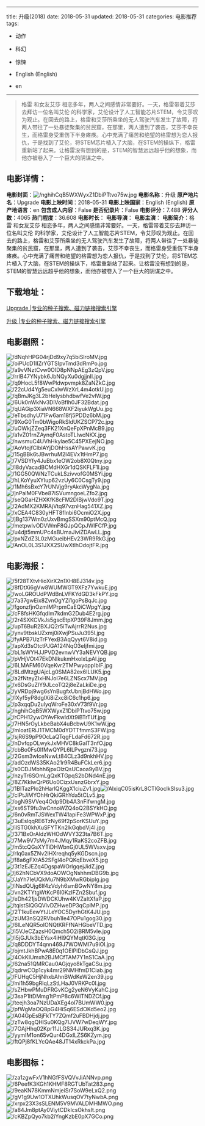 
---
title: 升级(2018)
date: 2018-05-31
updated: 2018-05-31
categories: 电影推荐
tags:
- 动作
- 科幻
- 惊悚

- English (English)
- en
---


> 格雷 和女友艾莎 相恋多年，两人之间感情非常要好。一天，格雷带着艾莎去拜访一位名叫艾伦 的科学家，艾伦设计了人工智能芯片STEM，令艾莎叹为观止。在回去的路上，格雷和艾莎所乘坐的无人驾驶汽车发生了故障，将两人带往了一处暴徒聚集的贫民窟，在那里，两人遭到了袭击，艾莎不幸丧生，而格雷身受重伤下半身瘫痪。心中充满了痛苦和绝望的格雷想为恋人报仇，于是找到了艾伦，将STEM芯片植入了大脑，在STEM的操纵下，格雷重新站了起来。让格雷没有想到的是，STEM的智慧远远超乎他的想象，而他亦被卷入了一个巨大的阴谋之中。

## **电影详情**：

**电影封面**：<img src="https://image.tmdb.org/t/p/w200/nghihCqB5WXWyxZ1DbiPTtvo75w.jpg" alt="/nghihCqB5WXWyxZ1DbiPTtvo75w.jpg" title="/nghihCqB5WXWyxZ1DbiPTtvo75w.jpg">
**电影名称**：升级
**原产地片名**：Upgrade
**电影上映时间**：2018-05-31
**电影上映国家**：English (English)
**原产地语言**：en
**包含成人内容**：False
**是否纪录片**：False
**电影评分**：7.488
**评分人数**：4065
**热门程度**：36.608
**电影时长**：
**电影导演**：
**电影主演**：
**电影简介**：格雷 和女友艾莎 相恋多年，两人之间感情非常要好。一天，格雷带着艾莎去拜访一位名叫艾伦 的科学家，艾伦设计了人工智能芯片STEM，令艾莎叹为观止。在回去的路上，格雷和艾莎所乘坐的无人驾驶汽车发生了故障，将两人带往了一处暴徒聚集的贫民窟，在那里，两人遭到了袭击，艾莎不幸丧生，而格雷身受重伤下半身瘫痪。心中充满了痛苦和绝望的格雷想为恋人报仇，于是找到了艾伦，将STEM芯片植入了大脑，在STEM的操纵下，格雷重新站了起来。让格雷没有想到的是，STEM的智慧远远超乎他的想象，而他亦被卷入了一个巨大的阴谋之中。

## **下载地址**：
[Upgrade |专业的种子搜索、磁力链接搜索引擎](https://movie.amd794.com:2083/?search=Upgrade&ordering=&mode=match_phrase&page_size=10&page=1)

[升级 |专业的种子搜索、磁力链接搜索引擎](https://movie.amd794.com:2083/?search=%E5%8D%87%E7%BA%A7&ordering=&mode=match_phrase&page_size=10&page=1)
 

## **电影剧照**：
<img src="https://image.tmdb.org/t/p/original/dNqhHPG04rjDd9xy7q5biSlroMV.jpg" alt="/dNqhHPG04rjDd9xy7q5biSlroMV.jpg" title="/dNqhHPG04rjDd9xy7q5biSlroMV.jpg"><img src="https://image.tmdb.org/t/p/original/oiPUcD1IIZrYGTSIpvTmd3dRmPo.jpg" alt="/oiPUcD1IIZrYGTSIpvTmd3dRmPo.jpg" title="/oiPUcD1IIZrYGTSIpvTmd3dRmPo.jpg"><img src="https://image.tmdb.org/t/p/original/a9vVNztCvw0OID8pNNpAEg3zQpV.jpg" alt="/a9vVNztCvw0OID8pNNpAEg3zQpV.jpg" title="/a9vVNztCvw0OID8pNNpAEg3zQpV.jpg"><img src="https://image.tmdb.org/t/p/original/rrlB47YNybk6JbNQyXu0dgjjnII.jpg" alt="/rrlB47YNybk6JbNQyXu0dgjjnII.jpg" title="/rrlB47YNybk6JbNQyXu0dgjjnII.jpg"><img src="https://image.tmdb.org/t/p/original/q9HocL5f8WwPldwpvmpk8ZaNZkC.jpg" alt="/q9HocL5f8WwPldwpvmpk8ZaNZkC.jpg" title="/q9HocL5f8WwPldwpvmpk8ZaNZkC.jpg"><img src="https://image.tmdb.org/t/p/original/22cUd4Yg5euCxIwWzXrL4m4otkU.jpg" alt="/22cUd4Yg5euCxIwWzXrL4m4otkU.jpg" title="/22cUd4Yg5euCxIwWzXrL4m4otkU.jpg"><img src="https://image.tmdb.org/t/p/original/qBmJKg3L2bHeIysbhdbwfVe2vlW.jpg" alt="/qBmJKg3L2bHeIysbhdbwfVe2vlW.jpg" title="/qBmJKg3L2bHeIysbhdbwfVe2vlW.jpg"><img src="https://image.tmdb.org/t/p/original/6Uk0nWkNv3DlVoBfIh0JF32Bdat.jpg" alt="/6Uk0nWkNv3DlVoBfIh0JF32Bdat.jpg" title="/6Uk0nWkNv3DlVoBfIh0JF32Bdat.jpg"><img src="https://image.tmdb.org/t/p/original/qUAGip3XiaVN668WXF2iyukWgUu.jpg" alt="/qUAGip3XiaVN668WXF2iyukWgUu.jpg" title="/qUAGip3XiaVN668WXF2iyukWgUu.jpg"><img src="https://image.tmdb.org/t/p/original/eTbsdhyU71Fw6am18fj5PDDz6bM.jpg" alt="/eTbsdhyU71Fw6am18fj5PDDz6bM.jpg" title="/eTbsdhyU71Fw6am18fj5PDDz6bM.jpg"><img src="https://image.tmdb.org/t/p/original/9XoG0Tm0bWigoRkSldUKZSCP72c.jpg" alt="/9XoG0Tm0bWigoRkSldUKZSCP72c.jpg" title="/9XoG0Tm0bWigoRkSldUKZSCP72c.jpg"><img src="https://image.tmdb.org/t/p/original/uOWkjZZeq3FK21XnQeFpXPnMcB9.jpg" alt="/uOWkjZZeq3FK21XnQeFpXPnMcB9.jpg" title="/uOWkjZZeq3FK21XnQeFpXPnMcB9.jpg"><img src="https://image.tmdb.org/t/p/original/a1vZ01rnZAynqF0AstoTLIwcNKX.jpg" alt="/a1vZ01rnZAynqF0AstoTLIwcNKX.jpg" title="/a1vZ01rnZAynqF0AstoTLIwcNKX.jpg"><img src="https://image.tmdb.org/t/p/original/nwsmuC4UVhHkylae5C45PXEejNO.jpg" alt="/nwsmuC4UVhHkylae5C45PXEejNO.jpg" title="/nwsmuC4UVhHkylae5C45PXEejNO.jpg"><img src="https://image.tmdb.org/t/p/original/AoVtojfClblAYjDOhHssAYPawvK.jpg" alt="/AoVtojfClblAYjDOhHssAYPawvK.jpg" title="/AoVtojfClblAYjDOhHssAYPawvK.jpg"><img src="https://image.tmdb.org/t/p/original/15gBBk6tJBwrhuM2l4EVx1tHmP7.jpg" alt="/15gBBk6tJBwrhuM2l4EVx1tHmP7.jpg" title="/15gBBk6tJBwrhuM2l4EVx1tHmP7.jpg"><img src="https://image.tmdb.org/t/p/original/7VSDYfy4JuBbx1eOW2ob8X0Qtny.jpg" alt="/7VSDYfy4JuBbx1eOW2ob8X0Qtny.jpg" title="/7VSDYfy4JuBbx1eOW2ob8X0Qtny.jpg"><img src="https://image.tmdb.org/t/p/original/l8dyVacadBCMdHXGr1dQSKFLF1l.jpg" alt="/l8dyVacadBCMdHXGr1dQSKFLF1l.jpg" title="/l8dyVacadBCMdHXGr1dQSKFLF1l.jpg"><img src="https://image.tmdb.org/t/p/original/1GG50QWNzTCukLSzivvofG0MSYi.jpg" alt="/1GG50QWNzTCukLSzivvofG0MSYi.jpg" title="/1GG50QWNzTCukLSzivvofG0MSYi.jpg"><img src="https://image.tmdb.org/t/p/original/hLKoYyuXYIup62vzUy6C0CsgTy9.jpg" alt="/hLKoYyuXYIup62vzUy6C0CsgTy9.jpg" title="/hLKoYyuXYIup62vzUy6C0CsgTy9.jpg"><img src="https://image.tmdb.org/t/p/original/1Mh6sBxcY7rUNVjg9ryAkcWygNa.jpg" alt="/1Mh6sBxcY7rUNVjg9ryAkcWygNa.jpg" title="/1Mh6sBxcY7rUNVjg9ryAkcWygNa.jpg"><img src="https://image.tmdb.org/t/p/original/jnPalM0FVbe87iSVumngoeLZfo2.jpg" alt="/jnPalM0FVbe87iSVumngoeLZfo2.jpg" title="/jnPalM0FVbe87iSVumngoeLZfo2.jpg"><img src="https://image.tmdb.org/t/p/original/seQGaHZHXKfK8cFM2DIBjwVdo9T.jpg" alt="/seQGaHZHXKfK8cFM2DIBjwVdo9T.jpg" title="/seQGaHZHXKfK8cFM2DIBjwVdo9T.jpg"><img src="https://image.tmdb.org/t/p/original/2AdMX2KMRAjVtq97vznHag541XZ.jpg" alt="/2AdMX2KMRAjVtq97vznHag541XZ.jpg" title="/2AdMX2KMRAjVtq97vznHag541XZ.jpg"><img src="https://image.tmdb.org/t/p/original/xCEA4C830yHFT8fInbi6OcmiO2X.jpg" alt="/xCEA4C830yHFT8fInbi6OcmiO2X.jpg" title="/xCEA4C830yHFT8fInbi6OcmiO2X.jpg"><img src="https://image.tmdb.org/t/p/original/jBg137Wm0zUxvBmgSSXm90ptMcQ.jpg" alt="/jBg137Wm0zUxvBmgSSXm90ptMcQ.jpg" title="/jBg137Wm0zUxvBmgSSXm90ptMcQ.jpg"><img src="https://image.tmdb.org/t/p/original/metpwlvODVWmF8QJpQCpJWIFCfP.jpg" alt="/metpwlvODVWmF8QJpQCpJWIFCfP.jpg" title="/metpwlvODVWmF8QJpQCpJWIFCfP.jpg"><img src="https://image.tmdb.org/t/p/original/u4djt5mmUPc4sBUmaJiviZDAwLL.jpg" alt="/u4djt5mmUPc4sBUmaJiviZDAwLL.jpg" title="/u4djt5mmUPc4sBUmaJiviZDAwLL.jpg"><img src="https://image.tmdb.org/t/p/original/pxNZdZ3L0zMGueibHEv23WR9RkG.jpg" alt="/pxNZdZ3L0zMGueibHEv23WR9RkG.jpg" title="/pxNZdZ3L0zMGueibHEv23WR9RkG.jpg"><img src="https://image.tmdb.org/t/p/original/AnOL0L3S1JXX2SUwXtlhOdojtFR.jpg" alt="/AnOL0L3S1JXX2SUwXtlhOdojtFR.jpg" title="/AnOL0L3S1JXX2SUwXtlhOdojtFR.jpg">

## **电影海报**：
<img src="https://image.tmdb.org/t/p/original/5f28TXtvHioXirX2n1XH8EJ314v.jpg" alt="/5f28TXtvHioXirX2n1XH8EJ314v.jpg" title="/5f28TXtvHioXirX2n1XH8EJ314v.jpg"><img src="https://image.tmdb.org/t/p/original/8fDtXi6gVw8WUMWGT9XFz7YwkuE.jpg" alt="/8fDtXi6gVw8WUMWGT9XFz7YwkuE.jpg" title="/8fDtXi6gVw8WUMWGT9XFz7YwkuE.jpg"><img src="https://image.tmdb.org/t/p/original/woLGROUdPWdBnLVFKYdGD3kFkPY.jpg" alt="/woLGROUdPWdBnLVFKYdGD3kFkPY.jpg" title="/woLGROUdPWdBnLVFKYdGD3kFkPY.jpg"><img src="https://image.tmdb.org/t/p/original/7a37gwEix8ZvnOgYZi1goPsBqJc.jpg" alt="/7a37gwEix8ZvnOgYZi1goPsBqJc.jpg" title="/7a37gwEix8ZvnOgYZi1goPsBqJc.jpg"><img src="https://image.tmdb.org/t/p/original/fgonzfjnOzmlMPrpmCaEQiCWpgY.jpg" alt="/fgonzfjnOzmlMPrpmCaEQiCWpgY.jpg" title="/fgonzfjnOzmlMPrpmCaEQiCWpgY.jpg"><img src="https://image.tmdb.org/t/p/original/cF8fsHKGfqdlm7kdmG2Dub4E2rg.jpg" alt="/cF8fsHKGfqdlm7kdmG2Dub4E2rg.jpg" title="/cF8fsHKGfqdlm7kdmG2Dub4E2rg.jpg"><img src="https://image.tmdb.org/t/p/original/2r4SXKCVkJs5gscEtpXP39F8Jmm.jpg" alt="/2r4SXKCVkJs5gscEtpXP39F8Jmm.jpg" title="/2r4SXKCVkJs5gscEtpXP39F8Jmm.jpg"><img src="https://image.tmdb.org/t/p/original/upT6BuR2BXJQ2r5iTwAjrrR2Nus.jpg" alt="/upT6BuR2BXJQ2r5iTwAjrrR2Nus.jpg" title="/upT6BuR2BXJQ2r5iTwAjrrR2Nus.jpg"><img src="https://image.tmdb.org/t/p/original/ynv9tbskUZxmj0iXwjPSuJu395l.jpg" alt="/ynv9tbskUZxmj0iXwjPSuJu395l.jpg" title="/ynv9tbskUZxmj0iXwjPSuJu395l.jpg"><img src="https://image.tmdb.org/t/p/original/fyAPB7UzTrFYexB3AqQyyt6V8id.jpg" alt="/fyAPB7UzTrFYexB3AqQyyt6V8id.jpg" title="/fyAPB7UzTrFYexB3AqQyyt6V8id.jpg"><img src="https://image.tmdb.org/t/p/original/apXd3sOtctPJGA124NqO3eIjfmi.jpg" alt="/apXd3sOtctPJGA124NqO3eIjfmi.jpg" title="/apXd3sOtctPJGA124NqO3eIjfmi.jpg"><img src="https://image.tmdb.org/t/p/original/bL1sWYHJJPVD2evnwVY3aNEVYQB.jpg" alt="/bL1sWYHJJPVD2evnwVY3aNEVYQB.jpg" title="/bL1sWYHJJPVD2evnwVY3aNEVYQB.jpg"><img src="https://image.tmdb.org/t/p/original/pVHjVOt47EkDNIkukmHxolxLpAI.jpg" alt="/pVHjVOt47EkDNIkukmHxolxLpAI.jpg" title="/pVHjVOt47EkDNIkukmHxolxLpAI.jpg"><img src="https://image.tmdb.org/t/p/original/6LMAFM60VqeKvr2TMPwyoppIbIF.jpg" alt="/6LMAFM60VqeKvr2TMPwyoppIbIF.jpg" title="/6LMAFM60VqeKvr2TMPwyoppIbIF.jpg"><img src="https://image.tmdb.org/t/p/original/8LdMtzgUAjcLg0SMA82ex6ILUK5.jpg" alt="/8LdMtzgUAjcLg0SMA82ex6ILUK5.jpg" title="/8LdMtzgUAjcLg0SMA82ex6ILUK5.jpg"><img src="https://image.tmdb.org/t/p/original/a2fNteyZIxHNJoI7e6LZNScx7MV.jpg" alt="/a2fNteyZIxHNJoI7e6LZNScx7MV.jpg" title="/a2fNteyZIxHNJoI7e6LZNScx7MV.jpg"><img src="https://image.tmdb.org/t/p/original/x6DsGuZlY9JLcoTQ2j8eZaLkiDe.jpg" alt="/x6DsGuZlY9JLcoTQ2j8eZaLkiDe.jpg" title="/x6DsGuZlY9JLcoTQ2j8eZaLkiDe.jpg"><img src="https://image.tmdb.org/t/p/original/yVRDpj9wg6sYnBugfxUbnjBdHWo.jpg" alt="/yVRDpj9wg6sYnBugfxUbnjBdHWo.jpg" title="/yVRDpj9wg6sYnBugfxUbnjBdHWo.jpg"><img src="https://image.tmdb.org/t/p/original/lXyf5yP8dglXi8iZxc8iC6c1hp6.jpg" alt="/lXyf5yP8dglXi8iZxc8iC6c1hp6.jpg" title="/lXyf5yP8dglXi8iZxc8iC6c1hp6.jpg"><img src="https://image.tmdb.org/t/p/original/p3xqqDu2ulyqWroFe30xV73f9Vr.jpg" alt="/p3xqqDu2ulyqWroFe30xV73f9Vr.jpg" title="/p3xqqDu2ulyqWroFe30xV73f9Vr.jpg"><img src="https://image.tmdb.org/t/p/original/nghihCqB5WXWyxZ1DbiPTtvo75w.jpg" alt="/nghihCqB5WXWyxZ1DbiPTtvo75w.jpg" title="/nghihCqB5WXWyxZ1DbiPTtvo75w.jpg"><img src="https://image.tmdb.org/t/p/original/rCPH12ywOYAvFkwIdXt9iBTrTUf.jpg" alt="/rCPH12ywOYAvFkwIdXt9iBTrTUf.jpg" title="/rCPH12ywOYAvFkwIdXt9iBTrTUf.jpg"><img src="https://image.tmdb.org/t/p/original/7HN5rOyLkbeBabX4uBcbwU9K1wW.jpg" alt="/7HN5rOyLkbeBabX4uBcbwU9K1wW.jpg" title="/7HN5rOyLkbeBabX4uBcbwU9K1wW.jpg"><img src="https://image.tmdb.org/t/p/original/mloatERiJ1TMCM0dYDTTfmmS3FW.jpg" alt="/mloatERiJ1TMCM0dYDTTfmmS3FW.jpg" title="/mloatERiJ1TMCM0dYDTTfmmS3FW.jpg"><img src="https://image.tmdb.org/t/p/original/sjR6S9pP9OcLaQTqgFLdaFd672R.jpg" alt="/sjR6S9pP9OcLaQTqgFLdaFd672R.jpg" title="/sjR6S9pP9OcLaQTqgFLdaFd672R.jpg"><img src="https://image.tmdb.org/t/p/original/nDvfqpOLwykJxMHVC8kGalT3nfO.jpg" alt="/nDvfqpOLwykJxMHVC8kGalT3nfO.jpg" title="/nDvfqpOLwykJxMHVC8kGalT3nfO.jpg"><img src="https://image.tmdb.org/t/p/original/cbBo0Fs0lfMwQYPL6ILPvgzni73.jpg" alt="/cbBo0Fs0lfMwQYPL6ILPvgzni73.jpg" title="/cbBo0Fs0lfMwQYPL6ILPvgzni73.jpg"><img src="https://image.tmdb.org/t/p/original/2Gsm3wIceNvwLt84CLz3d9nkhHV.jpg" alt="/2Gsm3wIceNvwLt84CLz3d9nkhHV.jpg" title="/2Gsm3wIceNvwLt84CLz3d9nkhHV.jpg"><img src="https://image.tmdb.org/t/p/original/adOzdWS35KAo21r9R4BuFCkLer6.jpg" alt="/adOzdWS35KAo21r9R4BuFCkLer6.jpg" title="/adOzdWS35KAo21r9R4BuFCkLer6.jpg"><img src="https://image.tmdb.org/t/p/original/s0CDJMbhh6jpxOlzQsUCaoa9yBV.jpg" alt="/s0CDJMbhh6jpxOlzQsUCaoa9yBV.jpg" title="/s0CDJMbhh6jpxOlzQsUCaoa9yBV.jpg"><img src="https://image.tmdb.org/t/p/original/nzyTr6SOmLgQxKTGpqS2bDNd4nE.jpg" alt="/nzyTr6SOmLgQxKTGpqS2bDNd4nE.jpg" title="/nzyTr6SOmLgQxKTGpqS2bDNd4nE.jpg"><img src="https://image.tmdb.org/t/p/original/8Z7KklwQrP6Uo0CizxUsnzGbrxY.jpg" alt="/8Z7KklwQrP6Uo0CizxUsnzGbrxY.jpg" title="/8Z7KklwQrP6Uo0CizxUsnzGbrxY.jpg"><img src="https://image.tmdb.org/t/p/original/1BITazPIo2hHarlQKggX1ciuZv1.jpg" alt="/1BITazPIo2hHarlQKggX1ciuZv1.jpg" title="/1BITazPIo2hHarlQKggX1ciuZv1.jpg"><img src="https://image.tmdb.org/t/p/original/AlxiqC05isKrL8CTlGoclkSIsu3.jpg" alt="/AlxiqC05isKrL8CTlGoclkSIsu3.jpg" title="/AlxiqC05isKrL8CTlGoclkSIsu3.jpg"><img src="https://image.tmdb.org/t/p/original/clPtJiMYOhHrQkiGRhYda5tCLv5.jpg" alt="/clPtJiMYOhHrQkiGRhYda5tCLv5.jpg" title="/clPtJiMYOhHrQkiGRhYda5tCLv5.jpg"><img src="https://image.tmdb.org/t/p/original/ogN9SVVeq4Odp9Db4A3nFifwngM.jpg" alt="/ogN9SVVeq4Odp9Db4A3nFifwngM.jpg" title="/ogN9SVVeq4Odp9Db4A3nFifwngM.jpg"><img src="https://image.tmdb.org/t/p/original/xs6ST9fu3wCnnoWZQ4oQ2BSYkHO.jpg" alt="/xs6ST9fu3wCnnoWZQ4oQ2BSYkHO.jpg" title="/xs6ST9fu3wCnnoWZQ4oQ2BSYkHO.jpg"><img src="https://image.tmdb.org/t/p/original/6n0vRmTJSWexTW41apiFe3WPWxP.jpg" alt="/6n0vRmTJSWexTW41apiFe3WPWxP.jpg" title="/6n0vRmTJSWexTW41apiFe3WPWxP.jpg"><img src="https://image.tmdb.org/t/p/original/3uEslqqRE6TzNy69f2pSorKSUuY.jpg" alt="/3uEslqqRE6TzNy69f2pSorKSUuY.jpg" title="/3uEslqqRE6TzNy69f2pSorKSUuY.jpg"><img src="https://image.tmdb.org/t/p/original/ilSTG0khXuSFYTKn2lkGqbdVj4I.jpg" alt="/ilSTG0khXuSFYTKn2lkGqbdVj4I.jpg" title="/ilSTG0khXuSFYTKn2lkGqbdVj4I.jpg"><img src="https://image.tmdb.org/t/p/original/371BxOrAldzWHOdWVY323ta7B6T.jpg" alt="/371BxOrAldzWHOdWVY323ta7B6T.jpg" title="/371BxOrAldzWHOdWVY323ta7B6T.jpg"><img src="https://image.tmdb.org/t/p/original/7Mw9V7sMy7m4JMqy1RaKS2coZFB.jpg" alt="/7Mw9V7sMy7m4JMqy1RaKS2coZFB.jpg" title="/7Mw9V7sMy7m4JMqy1RaKS2coZFB.jpg"><img src="https://image.tmdb.org/t/p/original/m5tcQGsXYTiDHWbnGj0UL5WVsxv.jpg" alt="/m5tcQGsXYTiDHWbnGj0UL5WVsxv.jpg" title="/m5tcQGsXYTiDHWbnGj0UL5WVsxv.jpg"><img src="https://image.tmdb.org/t/p/original/rIq0ax5ZNv2IHXreqhq5yKGDscn.jpg" alt="/rIq0ax5ZNv2IHXreqhq5yKGDscn.jpg" title="/rIq0ax5ZNv2IHXreqhq5yKGDscn.jpg"><img src="https://image.tmdb.org/t/p/original/f8a6gFXtA52SFgl4oPQKqEbveX5.jpg" alt="/f8a6gFXtA52SFgl4oPQKqEbveX5.jpg" title="/f8a6gFXtA52SFgl4oPQKqEbveX5.jpg"><img src="https://image.tmdb.org/t/p/original/3t1zEJEZq4DgspaWOrlgqejJidZ.jpg" alt="/3t1zEJEZq4DgspaWOrlgqejJidZ.jpg" title="/3t1zEJEZq4DgspaWOrlgqejJidZ.jpg"><img src="https://image.tmdb.org/t/p/original/j62hNCbVX9doAOWOgNshhmDBG9b.jpg" alt="/j62hNCbVX9doAOWOgNshhmDBG9b.jpg" title="/j62hNCbVX9doAOWOgNshhmDBG9b.jpg"><img src="https://image.tmdb.org/t/p/original/JaYh7IeUQkMu7N9bXMwRGbipIg.jpg" alt="/JaYh7IeUQkMu7N9bXMwRGbipIg.jpg" title="/JaYh7IeUQkMu7N9bXMwRGbipIg.jpg"><img src="https://image.tmdb.org/t/p/original/iNsdQUjg6lf4zVdyh6smBGwNY8m.jpg" alt="/iNsdQUjg6lf4zVdyh6smBGwNY8m.jpg" title="/iNsdQUjg6lf4zVdyh6smBGwNY8m.jpg"><img src="https://image.tmdb.org/t/p/original/vn2KTYtgWtKcP6I0KzIFZn2Sbuf.jpg" alt="/vn2KTYtgWtKcP6I0KzIFZn2Sbuf.jpg" title="/vn2KTYtgWtKcP6I0KzIFZn2Sbuf.jpg"><img src="https://image.tmdb.org/t/p/original/eDh421jsDWDCKUhw4KVZaItXfaP.jpg" alt="/eDh421jsDWDCKUhw4KVZaItXfaP.jpg" title="/eDh421jsDWDCKUhw4KVZaItXfaP.jpg"><img src="https://image.tmdb.org/t/p/original/tqistSlQGQVlvDZHweDP3qCplMP.jpg" alt="/tqistSlQGQVlvDZHweDP3qCplMP.jpg" title="/tqistSlQGQVlvDZHweDP3qCplMP.jpg"><img src="https://image.tmdb.org/t/p/original/2T1kuEewYtJLeYOC5DyrhGtK4JU.jpg" alt="/2T1kuEewYtJLeYOC5DyrhGtK4JU.jpg" title="/2T1kuEewYtJLeYOC5DyrhGtK4JU.jpg"><img src="https://image.tmdb.org/t/p/original/zUM3nSQ2RVbuh1Ie47OPu1gog30.jpg" alt="/zUM3nSQ2RVbuh1Ie47OPu1gog30.jpg" title="/zUM3nSQ2RVbuh1Ie47OPu1gog30.jpg"><img src="https://image.tmdb.org/t/p/original/6lLeNQR5oIONQtKRFfNAHGbeVTD.jpg" alt="/6lLeNQR5oIONQtKRFfNAHGbeVTD.jpg" title="/6lLeNQR5oIONQtKRFfNAHGbeVTD.jpg"><img src="https://image.tmdb.org/t/p/original/i5VJeCZazsH0Qmch5O2iBRM5vIe.jpg" alt="/i5VJeCZazsH0Qmch5O2iBRM5vIe.jpg" title="/i5VJeCZazsH0Qmch5O2iBRM5vIe.jpg"><img src="https://image.tmdb.org/t/p/original/i5jGJUk3bEYsx4iHl9QYMqtKI3G.jpg" alt="/i5jGJUk3bEYsx4iHl9QYMqtKI3G.jpg" title="/i5jGJUk3bEYsx4iHl9QYMqtKI3G.jpg"><img src="https://image.tmdb.org/t/p/original/q8DDDYT4qnn469J7WOWMl7u9iOl.jpg" alt="/q8DDDYT4qnn469J7WOWMl7u9iOl.jpg" title="/q8DDDYT4qnn469J7WOWMl7u9iOl.jpg"><img src="https://image.tmdb.org/t/p/original/ojmtJkhBPwA8E0q1OElPlDbGsQJ.jpg" alt="/ojmtJkhBPwA8E0q1OElPlDbGsQJ.jpg" title="/ojmtJkhBPwA8E0q1OElPlDbGsQJ.jpg"><img src="https://image.tmdb.org/t/p/original/4OkKIUmxh2BJMCfTAM7Y1nS1CaA.jpg" alt="/4OkKIUmxh2BJMCfTAM7Y1nS1CaA.jpg" title="/4OkKIUmxh2BJMCfTAM7Y1nS1CaA.jpg"><img src="https://image.tmdb.org/t/p/original/62na51QMRCau0AGjqyo8kTgaCSu.jpg" alt="/62na51QMRCau0AGjqyo8kTgaCSu.jpg" title="/62na51QMRCau0AGjqyo8kTgaCSu.jpg"><img src="https://image.tmdb.org/t/p/original/qdrwCOp1cyk4mr29NMHfmD1Ciab.jpg" alt="/qdrwCOp1cyk4mr29NMHfmD1Ciab.jpg" title="/qdrwCOp1cyk4mr29NMHfmD1Ciab.jpg"><img src="https://image.tmdb.org/t/p/original/FUHqC5HjNhxbAhnBWdKeW2en39.jpg" alt="/FUHqC5HjNhxbAhnBWdKeW2en39.jpg" title="/FUHqC5HjNhxbAhnBWdKeW2en39.jpg"><img src="https://image.tmdb.org/t/p/original/mi1h59bgRIqLzStLHaJ0VRKPc0I.jpg" alt="/mi1h59bgRIqLzStLHaJ0VRKPc0I.jpg" title="/mi1h59bgRIqLzStLHaJ0VRKPc0I.jpg"><img src="https://image.tmdb.org/t/p/original/sZHbwPMuDFRGvKCg2yeN6VyKahC.jpg" alt="/sZHbwPMuDFRGvKCg2yeN6VyKahC.jpg" title="/sZHbwPMuDFRGvKCg2yeN6VyKahC.jpg"><img src="https://image.tmdb.org/t/p/original/3saP1ItDMmg1tPmP8c6WITNDZCf.jpg" alt="/3saP1ItDMmg1tPmP8c6WITNDZCf.jpg" title="/3saP1ItDMmg1tPmP8c6WITNDZCf.jpg"><img src="https://image.tmdb.org/t/p/original/teejh3oa7NzUDaXEg4ol7BUmWW0.jpg" alt="/teejh3oa7NzUDaXEg4ol7BUmWW0.jpg" title="/teejh3oa7NzUDaXEg4ol7BUmWW0.jpg"><img src="https://image.tmdb.org/t/p/original/pfWgMaOQ8pG4HiSq6ESdOKd5eo2.jpg" alt="/pfWgMaOQ8pG4HiSq6ESdOKd5eo2.jpg" title="/pfWgMaOQ8pG4HiSq6ESdOKd5eo2.jpg"><img src="https://image.tmdb.org/t/p/original/A04GpEsBjFkTY7ZQmf2uFBDHjdj.jpg" alt="/A04GpEsBjFkTY7ZQmf2uFBDHjdj.jpg" title="/A04GpEsBjFkTY7ZQmf2uFBDHjdj.jpg"><img src="https://image.tmdb.org/t/p/original/zTw8qgQHlSu0KQg7IJVW7wDeqWY.jpg" alt="/zTw8qgQHlSu0KQg7IJVW7wDeqWY.jpg" title="/zTw8qgQHlSu0KQg7IJVW7wDeqWY.jpg"><img src="https://image.tmdb.org/t/p/original/7OAjHhq02Kpr11JLGS34JURxq3K.jpg" alt="/7OAjHhq02Kpr11JLGS34JURxq3K.jpg" title="/7OAjHhq02Kpr11JLGS34JURxq3K.jpg"><img src="https://image.tmdb.org/t/p/original/yymlM1on65vQur4DGxlLZS6KZym.jpg" alt="/yymlM1on65vQur4DGxlLZS6KZym.jpg" title="/yymlM1on65vQur4DGxlLZS6KZym.jpg"><img src="https://image.tmdb.org/t/p/original/ftQPj8fKLYcQAe48JT14xRkckPa.jpg" alt="/ftQPj8fKLYcQAe48JT14xRkckPa.jpg" title="/ftQPj8fKLYcQAe48JT14xRkckPa.jpg">

## **电影图标**：
<img src="https://image.tmdb.org/t/p/original/za1zgwFxV1hNGfFSVQVvJiANNvp.png" alt="/za1zgwFxV1hNGfFSVQVvJiANNvp.png" title="/za1zgwFxV1hNGfFSVQVvJiANNvp.png"><img src="https://image.tmdb.org/t/p/original/6PeefK3KGh1KHMF8RGTUbTat283.png" alt="/6PeefK3KGh1KHMF8RGTUbTat283.png" title="/6PeefK3KGh1KHMF8RGTUbTat283.png"><img src="https://image.tmdb.org/t/p/original/9eaKN78KmmNmjeiSr7SoW9eLxQ2.png" alt="/9eaKN78KmmNmjeiSr7SoW9eLxQ2.png" title="/9eaKN78KmmNmjeiSr7SoW9eLxQ2.png"><img src="https://image.tmdb.org/t/p/original/gV1g9Uw1OTXUhkWusqOV7tyNwbA.png" alt="/gV1g9Uw1OTXUhkWusqOV7tyNwbA.png" title="/gV1g9Uw1OTXUhkWusqOV7tyNwbA.png"><img src="https://image.tmdb.org/t/p/original/xrpx23X3sSLENM5V9MVALDMHMWO.png" alt="/xrpx23X3sSLENM5V9MVALDMHMWO.png" title="/xrpx23X3sSLENM5V9MVALDMHMWO.png"><img src="https://image.tmdb.org/t/p/original/a84Jm8ptAy0ViytCDkIcsOkhsIt.png" alt="/a84Jm8ptAy0ViytCDkIcsOkhsIt.png" title="/a84Jm8ptAy0ViytCDkIcsOkhsIt.png"><img src="https://image.tmdb.org/t/p/original/cKBZpQyo7kb2iYngKzbE0pX7GCo.png" alt="/cKBZpQyo7kb2iYngKzbE0pX7GCo.png" title="/cKBZpQyo7kb2iYngKzbE0pX7GCo.png">
